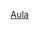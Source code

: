 [Aula](https://web.dio.me/course/conhecendo-collections-java/learning/6c5f5306-e469-422b-a1de-9bc42629fd8e?back=/track/coding-the-future-claro-java-spring-boot&tab=undefined&moduleId=undefined)